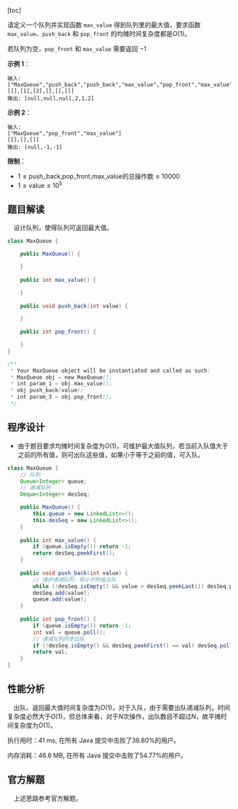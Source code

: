 [toc]

请定义一个队列并实现函数 `max_value` 得到队列里的最大值，要求函数`max_value`、`push_back` 和 `pop_front` 的均摊时间复杂度都是$O(1)$。

若队列为空，`pop_front` 和 `max_value` 需要返回 $-1$



**示例 1**：

```
输入: 
["MaxQueue","push_back","push_back","max_value","pop_front","max_value"]
[[],[1],[2],[],[],[]]
输出: [null,null,null,2,1,2]
```

**示例 2**：

```
输入: 
["MaxQueue","pop_front","max_value"]
[[],[],[]]
输出: [null,-1,-1]
```



**限制**：

* $1 \le \text{push_back,pop_front,max_value的总操作数} \le 10000$
* $1 \le \text{value} \le 10^5$



## 题目解读

&emsp;设计队列，使得队列可返回最大值。

```java
class MaxQueue {

    public MaxQueue() {

    }
    
    public int max_value() {

    }
    
    public void push_back(int value) {

    }
    
    public int pop_front() {

    }
}

/**
 * Your MaxQueue object will be instantiated and called as such:
 * MaxQueue obj = new MaxQueue();
 * int param_1 = obj.max_value();
 * obj.push_back(value);
 * int param_3 = obj.pop_front();
 */
```

## 程序设计

* 由于题目要求均摊时间复杂度为$O(1)$，可维护最大值队列，若当前入队值大于之前的所有值，则可出队这些值，如果小于等于之前的值，可入队。

```java
class MaxQueue {
    // 队列
    Queue<Integer> queue;
    // 递减队列
    Deque<Integer> desSeq;

    public MaxQueue() {
        this.queue = new LinkedList<>();
        this.desSeq = new LinkedList<>();
    }
    
    public int max_value() {
        if (queue.isEmpty()) return -1;
        return desSeq.peekFirst();
    }
    
    public void push_back(int value) {
        // 维护递减队列，将小于的值出队
        while (!desSeq.isEmpty() && value > desSeq.peekLast()) desSeq.pollLast();
        desSeq.add(value);
        queue.add(value);
    }
    
    public int pop_front() {
        if (queue.isEmpty()) return -1;
        int val = queue.poll();
        // 递减队列同步出队
        if (!desSeq.isEmpty() && desSeq.peekFirst() == val) desSeq.pollFirst();
        return val;
    }
}
```

## 性能分析

&emsp;出队、返回最大值时间复杂度为$O(1)$，对于入队，由于需要出队递减队列，时间复杂度必然大于$O(1)$，但总体来看，对于$N$次操作，出队数目不超过$N$，故平摊时间复杂度为$O(1)$。

执行用时：41 ms, 在所有 Java 提交中击败了36.80%的用户。

内存消耗：46.6 MB, 在所有 Java 提交中击败了54.77%的用户。

## 官方解题

&emsp;上述思路参考官方解题。

